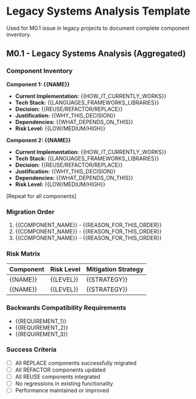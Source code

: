 # Legacy Systems Analysis Template

Used for M0.1 issue in legacy projects to document complete component inventory.

## M0.1 - Legacy Systems Analysis (Aggregated)

### Component Inventory

**Component 1: {{NAME}}**
- **Current Implementation:** {{HOW_IT_CURRENTLY_WORKS}}
- **Tech Stack:** {{LANGUAGES_FRAMEWORKS_LIBRARIES}}
- **Decision:** {{REUSE/REFACTOR/REPLACE}}
- **Justification:** {{WHY_THIS_DECISION}}
- **Dependencies:** {{WHAT_DEPENDS_ON_THIS}}
- **Risk Level:** {{LOW/MEDIUM/HIGH}}

**Component 2: {{NAME}}**
- **Current Implementation:** {{HOW_IT_CURRENTLY_WORKS}}
- **Tech Stack:** {{LANGUAGES_FRAMEWORKS_LIBRARIES}}
- **Decision:** {{REUSE/REFACTOR/REPLACE}}
- **Justification:** {{WHY_THIS_DECISION}}
- **Dependencies:** {{WHAT_DEPENDS_ON_THIS}}
- **Risk Level:** {{LOW/MEDIUM/HIGH}}

[Repeat for all components]

### Migration Order

1. {{COMPONENT_NAME}} - {{REASON_FOR_THIS_ORDER}}
2. {{COMPONENT_NAME}} - {{REASON_FOR_THIS_ORDER}}
3. {{COMPONENT_NAME}} - {{REASON_FOR_THIS_ORDER}}

### Risk Matrix

| Component | Risk Level | Mitigation Strategy |
|-----------|------------|-------------------|
| {{NAME}} | {{LEVEL}} | {{STRATEGY}} |
| {{NAME}} | {{LEVEL}} | {{STRATEGY}} |

### Backwards Compatibility Requirements

- {{REQUIREMENT_1}}
- {{REQUIREMENT_2}}
- {{REQUIREMENT_3}}

### Success Criteria

- [ ] All REPLACE components successfully migrated
- [ ] All REFACTOR components updated
- [ ] All REUSE components integrated
- [ ] No regressions in existing functionality
- [ ] Performance maintained or improved